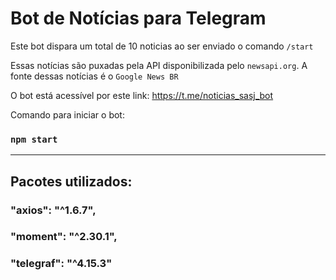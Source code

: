 # Bot de Notícias para Telegram

Este bot dispara um total de 10 noticias ao ser enviado o comando `/start`

Essas notícias são puxadas pela API disponibilizada pelo `newsapi.org`.
A fonte dessas notícias é o `Google News BR`

O bot está acessível por este link: https://t.me/noticias_sasj_bot

Comando para iniciar o bot: 

### `npm start`

--------------------------------
## Pacotes utilizados:

### "axios": "^1.6.7",

### "moment": "^2.30.1",

### "telegraf": "^4.15.3"